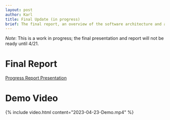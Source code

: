 ```yaml
---
layout: post
author: Karl
title: Final Update (in progress)
brief: The final report, an overview of the software architecture and a demo.
---
```


*Note*: This is a work in progress; the final presentation and report will not be ready until 4/21.

# Final Report

[Progress Report Presentation]({{site.url}}/assets/pptx/final-presentation-rough2.pptx)

# Demo Video

{% include video.html content="2023-04-23-Demo.mp4" %}